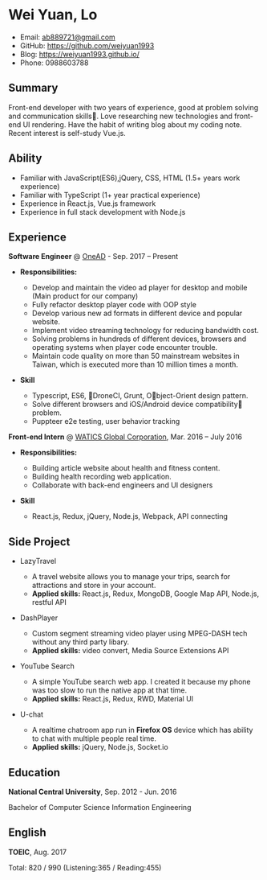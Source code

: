 # Wei Yuan, Lo

- Email: ab889721@gmail.com
- GitHub: https://github.com/weiyuan1993
- Blog: https://weiyuan1993.github.io/
- Phone: 0988603788

## Summary
Front-end developer with two years of experience, good at problem solving and communication skills. Love researching new technologies and front-end UI rendering.
Have the habit of writing blog about my coding note.  Recent interest is self-study Vue.js. 
## Ability

- Familiar with JavaScript(ES6),jQuery, CSS, HTML (1.5+ years work experience)
- Familiar with TypeScript (1+ year practical experience)
- Experience in React.js, Vue.js framework
- Experience in full stack development with Node.js

## Experience

**Software Engineer** @ [OneAD](https://www.onead.com.tw/) - Sep. 2017 – Present

- **Responsibilities:** 
    - Develop and maintain the video ad player for desktop and mobile (Main product for our company)
    - Fully refactor desktop player code with OOP style
    - Develop various new ad formats in different device and popular website.
    - Implement video streaming technology for reducing bandwidth cost. 
    - Solving problems in hundreds of different devices, browsers and operating systems when player code encounter trouble.
    - Maintain code quality on more than 50 mainstream  websites in Taiwan, which is executed more than 10 million times a month.

- **Skill**
    - Typescript, ES6, DroneCI, Grunt, Object-Orient design pattern.
    - Solve different browsers and iOS/Android device compatibility problem.
    - Puppteer e2e testing, user behavior tracking

**Front-end Intern** @ [WATICS Global Corporation](http://www.watics.com/), Mar. 2016 – July 2016
- **Responsibilities:** 

    - Building article website about health and fitness content. 
    - Building health recording web application.
    - Collaborate with back-end engineers and UI designers
- **Skill**
    - React.js, Redux, jQuery, Node.js, Webpack, API connecting

## Side Project

- LazyTravel
    - A travel website allows you to manage your trips, search for attractions and store in your account.
    - **Applied skills:** React.js, Redux, MongoDB, Google Map API, Node.js, restful API

- DashPlayer
    - Custom segment streaming video player using MPEG-DASH tech without any third party libary.
    - **Applied skills:** video convert, Media Source Extensions API

- YouTube Search
    - A simple YouTube search web app. I created it because my phone was too slow to run the native app at that time.
    - **Applied skills:** React.js, Redux, RWD, Material UI

- U-chat
    - A realtime chatroom app run in **Firefox OS** device which has ability to chat with multiple people real time.
    - **Applied skills:** jQuery, Node.js, Socket.io

## Education

**National Central University**, Sep. 2012 - Jun. 2016

Bachelor of Computer Science Information Engineering

## English

**TOEIC**, Aug. 2017

Total: 820 / 990 (Listening:365 / Reading:455)
